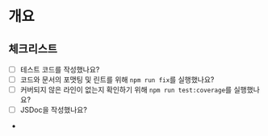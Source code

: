 <!-- PR 제목 [컨벤션][지라이슈키] 제목
예시) [FEAT][UHYU-1] 사용자 로그인 기능 구현
 -->

# 개요

<!-- 이 PR이 무엇에 관한 것인지 명확하고 간결하게 설명해주세요. -->
<!-- 도입 이유 명확히 설명해주세요 -->

## 체크리스트

- [ ] 테스트 코드를 작성했나요?
- [ ] 코드와 문서의 포맷팅 및 린트를 위해 `npm run fix`를 실행했나요?
- [ ] 커버되지 않은 라인이 없는지 확인하기 위해 `npm run test:coverage`를 실행했나요?
- [ ] JSDoc을 작성했나요?
-
